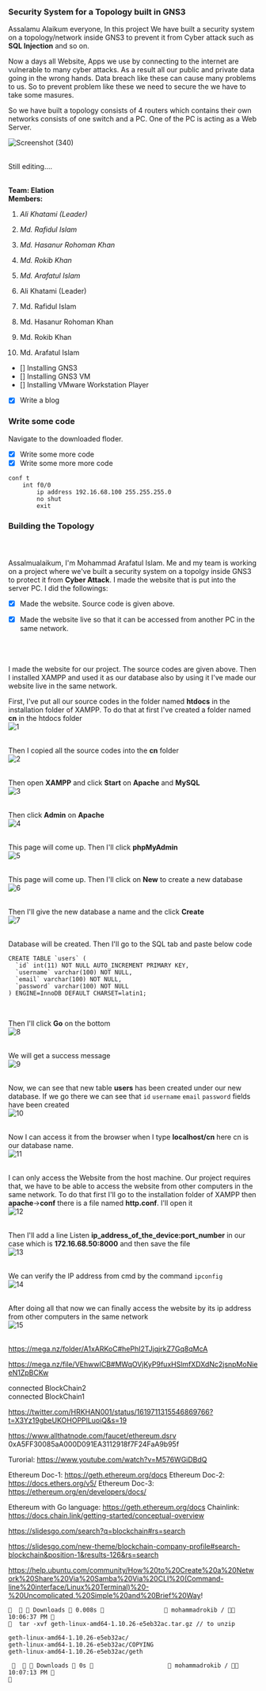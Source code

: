 ### Security System for a Topology built in GNS3

Assalamu Alaikum everyone,
In this project We have built a security system on a topology/network inside GNS3 to prevent it from Cyber attack such as **SQL Injection** and so on.

Now a days all Website, Apps we use by connecting to the internet are vulnerable to many cyber attacks. As a result all our public and private data going in the wrong hands. Data breach like these can cause many problems to us. So to prevent problem like these we need to secure the we have to take some masures.

So we have built a topology consists of 4 routers which contains their own networks consists of one switch and a PC. One of the PC is acting as a Web Server.

![Screenshot (340)](https://user-images.githubusercontent.com/60141836/207384006-ecc825b9-7b14-4c7c-a35e-79c28aa22fa8.png)

<br>
Still editing....
<br> <br>

**Team: Elation** <br>
**Members:**
1. *Ali Khatami (Leader)*
2. *Md. Rafidul Islam*
3. *Md. Hasanur Rohoman Khan*
4. *Md. Rokib Khan*
5. *Md. Arafatul Islam*


1. Ali Khatami (Leader)
2. Md. Rafidul Islam
3. Md. Hasanur Rohoman Khan
4. Md. Rokib Khan
5. Md. Arafatul Islam


- [] Installing GNS3
- [] Installing GNS3 VM
- [] Installing VMware Workstation Player
- [x] Write a blog
### Write some code<br>
Navigate to the downloaded floder.
- [x] Write some more code
- [x] Write some more more code

```
conf t
    int f0/0
        ip address 192.16.68.100 255.255.255.0
        no shut
        exit
```














### Building the Topology <br> <br><br>

Assalmualaikum,
I'm Mohammad Arafatul Islam. Me and my team is working on a project where we've built a security system on a topolgy inside GNS3 to protect it from **Cyber Attack**. I made the website that is put into the server PC. I did the followings:
<br>
- [x] Made the website. Source code is given above.
- [x] Made the website live so that it can be accessed from another PC in the same network.
<br><br><br><br>




I made the website for our project. The source codes are given above. Then I installed XAMPP and used it as our database also by using it I've made our website live in the same network.

First, I've put all our source codes in the folder named **htdocs** in the installation folder of XAMPP. To do that at first I've created a folder named **cn** in the htdocs folder<br>
![1](https://user-images.githubusercontent.com/60141836/209843031-bf5103b4-33a2-4a55-9e1e-7366586431d4.png)
<br><br>

Then I copied all the source codes into the **cn** folder<br>
![2](https://user-images.githubusercontent.com/60141836/209843033-688bab88-c87c-4a55-a2b7-b1ae3fc0bcc8.png)
<br><br>

Then open **XAMPP** and click **Start** on **Apache** and **MySQL**<br>
![3](https://user-images.githubusercontent.com/60141836/209842981-68ea7238-fa34-4956-9b93-58e9850357a7.png)
<br><br>

Then click **Admin** on **Apache**<br>
![4](https://user-images.githubusercontent.com/60141836/209842991-cf6c9063-72c1-44fd-aa2d-34f4744aa236.png)
<br><br>

This page will come up. Then I'll click **phpMyAdmin**<br>
![5](https://user-images.githubusercontent.com/60141836/209842993-28696341-1eac-41cf-b553-3ac7be7af523.png)
<br><br>

This page will come up. Then I'll click on **New** to create a new database<br>
![6](https://user-images.githubusercontent.com/60141836/209842996-7c84a989-4bd1-4ccf-a9aa-6b079144ea80.png)
<br><br>

Then I'll give the new database a name and the click **Create**<br>
![7](https://user-images.githubusercontent.com/60141836/209842998-81fb5fc7-d863-4df4-9551-a3f29f17f3db.png)
<br><br>

Database will be created. Then I'll go to the SQL tab and paste below code<br>
```
CREATE TABLE `users` (
  `id` int(11) NOT NULL AUTO_INCREMENT PRIMARY KEY,
  `username` varchar(100) NOT NULL,
  `email` varchar(100) NOT NULL,
  `password` varchar(100) NOT NULL
) ENGINE=InnoDB DEFAULT CHARSET=latin1;
```
<br>

Then I'll click **Go** on the bottom<br>
![8](https://user-images.githubusercontent.com/60141836/209891248-df21fed1-0e4a-4991-8815-8d8dfa3ac796.png)
<br><br>

We will get a success message<br>
![9](https://user-images.githubusercontent.com/60141836/209843002-68a7b359-8ecc-4e39-bb42-88360446c46a.png)
<br><br>

Now, we can see that new table **users** has been created under our new database. If we go there we can see that ```id``` ```username``` ```email``` ```password``` fields have been created<br>
![10](https://user-images.githubusercontent.com/60141836/209843006-73193285-0b1e-45ee-9794-f01cd162628d.png)
<br><br>

Now I can access it from the browser when I type **localhost/cn** here cn is our database name. <br>
![11](https://user-images.githubusercontent.com/60141836/209843007-de52b8d8-68a8-4827-9f7f-4a776878e103.png)
<br><br>

I can only access the Website from the host machine. Our project requires that, we have to be able to access the website from other computers in the same network. To do that first I'll go to the installation folder of XAMPP then **apache**->**conf** there is a file named **http.conf**. I'll open it<br>
![12](https://user-images.githubusercontent.com/60141836/209843013-4f5a2490-2bc7-4187-99e3-758270124cf1.png)
<br><br>

Then I'll add a line Listen **ip_address_of_the_device:port_number** in our case which is **172.16.68.50:8000** and then save the file<br>
![13](https://user-images.githubusercontent.com/60141836/209843022-fd5f654f-42be-46d3-949f-e389403dd570.png)
<br><br>

We can verify the IP address from cmd by the command ```ipconfig```<br>
![14](https://user-images.githubusercontent.com/60141836/209843026-d8ea9476-3fb7-4c5d-b6d6-03c1ef440f63.png)
<br><br>

After doing all that now we can finally access the website by its ip address from other computers in the same network<br>
![15](https://user-images.githubusercontent.com/60141836/209843028-94b1d700-9357-46ea-97a8-2ac80b6f2459.png)
<br><br>



https://mega.nz/folder/A1xARKoC#hePhI2TJjqjrkZ7Gq8qMcA

https://mega.nz/file/VEhwwICB#MWqOVjKyP9fuxHSlmfXDXdNc2jsnpMoNieeN1ZpBCKw

connected BlockChain2 <br>
connected BlockChain1



https://twitter.com/HRKHAN001/status/1619711315546869766?t=X3Yz19gbeUKOHOPPlLuoiQ&s=19



https://www.allthatnode.com/faucet/ethereum.dsrv <br>
0xA5FF30085aA000D091EA3112918f7F24FaA9b95f




Turorial: https://www.youtube.com/watch?v=M576WGiDBdQ

Ethereum Doc-1: https://geth.ethereum.org/docs
Ethereum Doc-2: https://docs.ethers.org/v5/
Ethereum Doc-3: https://ethereum.org/en/developers/docs/

Ethereum with Go language: https://geth.ethereum.org/docs
Chainlink: https://docs.chain.link/getting-started/conceptual-overview



https://slidesgo.com/search?q=blockchain#rs=search

https://slidesgo.com/new-theme/blockchain-company-profile#search-blockchain&position-1&results-126&rs=search



https://help.ubuntu.com/community/How%20to%20Create%20a%20Network%20Share%20Via%20Samba%20Via%20CLI%20(Command-line%20interface/Linux%20Terminal)%20-%20Uncomplicated,%20Simple%20and%20Brief%20Way!








```
    Downloads  0.008s                   mohammadrokib /  10:06:37 PM 
﬌  tar -xvf geth-linux-amd64-1.10.26-e5eb32ac.tar.gz // to unzip

geth-linux-amd64-1.10.26-e5eb32ac/
geth-linux-amd64-1.10.26-e5eb32ac/COPYING
geth-linux-amd64-1.10.26-e5eb32ac/geth

     Downloads  0s                       mohammadrokib /  10:07:13 PM 
﬌  


```
